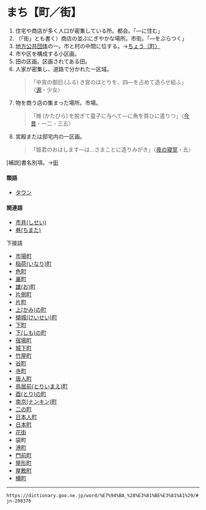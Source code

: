 # まち【町／街】

1. 住宅や商店が多く人口が密集している所。都会。「―に住む」
2. （「街」とも書く）商店の並ぶにぎやかな場所。市街。「―をぶらつく」
3. [地方公共団体](https://dictionary.goo.ne.jp/word/%E5%9C%B0%E6%96%B9%E5%85%AC%E5%85%B1%E5%9B%A3%E4%BD%93/#jn-142290)の一。市と村の中間に位する。→[ちょう（町）](https://dictionary.goo.ne.jp/word/%E7%94%BA_%28%E3%81%A1%E3%82%87%E3%81%86%29/#jn-143839)
4. 市や区を構成する小区画。
5. 田の区画。区画されてある田。
6. 人家が密集し、道路で分かれた一区域。
    >「中宮の御旧 (ふる) き宮のほとりを、四―を占めて造らせ給ふ」〈[源](https://dictionary.goo.ne.jp/word/%E6%BA%90%E6%B0%8F%E7%89%A9%E8%AA%9E/#jn-69890)・少女〉
7. 物を商う店の集まった場所。市場。
    >「帷 (かたびら) を脱ぎて童子に与へて―に魚を買ひに遣りつ」〈[今昔](https://dictionary.goo.ne.jp/word/%E4%BB%8A%E6%98%94%E7%89%A9%E8%AA%9E%E9%9B%86/#jn-83551)・一二・三五〉
8. 宮殿または邸宅内の一区画。
    >「姫君のおはします―は…さまことに造りみがき」〈[夜の寝覚](https://dictionary.goo.ne.jp/word/%E5%A4%9C%E3%81%AE%E5%AF%9D%E8%A6%9A/#jn-228601)・五〉
        

\[補説\]書名別項。→[街](https://dictionary.goo.ne.jp/word/%E8%A1%97/#jn-269944)

#### 類語

-   [タウン](https://dictionary.goo.ne.jp/word/%E3%82%BF%E3%82%A6%E3%83%B3/#jn-135008)

#### 関連語

-   [市井(しせい)](https://dictionary.goo.ne.jp/word/%E5%B8%82%E4%BA%95/#jn-96895)
-   [巷(ちまた)](https://dictionary.goo.ne.jp/word/%E5%B7%B7/#jn-142350)

下接語

-   [市場町](https://dictionary.goo.ne.jp/word/%E5%B8%82%E5%A0%B4%E7%94%BA/#jn-12703)
-   [稲荷(いなり)町](https://dictionary.goo.ne.jp/word/%E7%A8%B2%E8%8D%B7%E7%94%BA/#jn-14293)
-   [色町](https://dictionary.goo.ne.jp/word/%E8%89%B2%E7%94%BA/#jn-15840)
-   [裏町](https://dictionary.goo.ne.jp/word/%E8%A3%8F%E7%94%BA/#jn-20858)
-   [雄(お)町](https://dictionary.goo.ne.jp/word/%E9%9B%84%E7%94%BA/#jn-33006)
-   [片側町](https://dictionary.goo.ne.jp/word/%E7%89%87%E5%81%B4%E7%94%BA/#jn-41761)
-   [片町](https://dictionary.goo.ne.jp/word/%E7%89%87%E7%94%BA/#jn-42096)
-   [上(かみ)の町](https://dictionary.goo.ne.jp/word/%E4%B8%8A%E3%81%AE%E7%94%BA/#jn-44951)
-   [傾城(けいせい)町](https://dictionary.goo.ne.jp/word/%E5%82%BE%E5%9F%8E%E7%94%BA/#jn-66733)
-   [下町](https://dictionary.goo.ne.jp/word/%E4%B8%8B%E7%94%BA/#jn-97674)
-   [下(しも)の町](https://dictionary.goo.ne.jp/word/%E4%B8%8B%E3%81%AE%E7%94%BA/#jn-101237)
-   [宿場町](https://dictionary.goo.ne.jp/word/%E5%AE%BF%E5%A0%B4%E7%94%BA/#jn-105196)
-   [城下町](https://dictionary.goo.ne.jp/word/%E5%9F%8E%E4%B8%8B%E7%94%BA/#jn-107762)
-   [竹屋町](https://dictionary.goo.ne.jp/word/%E7%AB%B9%E5%B1%8B%E7%94%BA/#jn-136224)
-   [谷町](https://dictionary.goo.ne.jp/word/%E8%B0%B7%E7%94%BA/#jn-137988)
-   [寺町](https://dictionary.goo.ne.jp/word/%E5%AF%BA%E7%94%BA/#jn-152696)
-   [唐人町](https://dictionary.goo.ne.jp/word/%E5%94%90%E4%BA%BA%E7%94%BA/#jn-156148)
-   [鳥居前(とりいまえ)町](https://dictionary.goo.ne.jp/word/%E9%B3%A5%E5%B1%85%E5%89%8D%E7%94%BA/#jn-161011)
-   [酉(とり)の町](https://dictionary.goo.ne.jp/word/%E9%85%89%E3%81%AE%E7%94%BA/#jn-161323)
-   [南京(ナンキン)町](https://dictionary.goo.ne.jp/word/%E5%8D%97%E4%BA%AC%E7%94%BA/#jn-165699)
-   [二の町](https://dictionary.goo.ne.jp/word/%E4%BA%8C%E3%81%AE%E7%94%BA/#jn-167725)
-   [日本人町](https://dictionary.goo.ne.jp/word/%E6%97%A5%E6%9C%AC%E4%BA%BA%E7%94%BA/#jn-167950)
-   [日本町](https://dictionary.goo.ne.jp/word/%E6%97%A5%E6%9C%AC%E7%94%BA/#jn-168021)
-   [花街](https://dictionary.goo.ne.jp/word/%E8%8A%B1%E8%A1%97_%28%E3%81%AF%E3%81%AA%E3%81%BE%E3%81%A1%29/#jn-178575)
-   袋町
-   [港町](https://dictionary.goo.ne.jp/word/%E6%B8%AF%E7%94%BA/#jn-212805)
-   [門前町](https://dictionary.goo.ne.jp/word/%E9%96%80%E5%89%8D%E7%94%BA/#jn-220797)
-   [屋形町](https://dictionary.goo.ne.jp/word/%E5%B1%8B%E5%BD%A2%E7%94%BA/#jn-221148)
-   [屋敷町](https://dictionary.goo.ne.jp/word/%E5%B1%8B%E6%95%B7%E7%94%BA/#jn-221768)
-   [横町](https://dictionary.goo.ne.jp/word/%E6%A8%AA%E7%94%BA_%28%E3%82%88%E3%81%93%E3%81%BE%E3%81%A1%29/#jn-227406)

---
`https://dictionary.goo.ne.jp/word/%E7%94%BA_%28%E3%81%BE%E3%81%A1%29/#jn-208376`